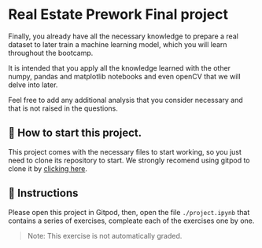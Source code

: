 # Real Estate Prework Final project

Finally, you already have all the necessary knowledge to prepare a real dataset to later train a machine learning model, which you will learn throughout the bootcamp.

It is intended that you apply all the knowledge learned with the other numpy, pandas and matplotlib notebooks and even openCV that we will delve into later.

Feel free to add any additional analysis that you consider necessary and that is not raised in the questions.

## 🌱  How to start this project.

This project comes with the necessary files to start working, so you just need to clone its repository to start. We strongly recomend using gitpod to clone it by [clicking here](https://gitpod.io#https://github.com/4GeeksAcademy/realestate-datacleanup-exercise).

## 📝 Instructions

Please open this project in Gitpod, then, open the file `./project.ipynb` that contains a series of exercises, compleate each of the exercises one by one.

> Note: This exercise is not automatically graded.
